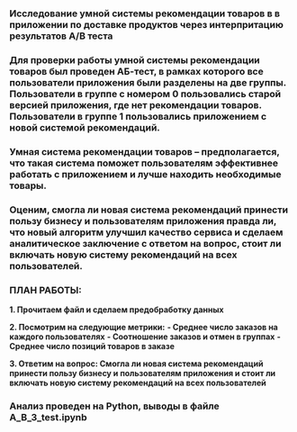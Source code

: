 ### Исследование умной системы рекомендации товаров в в приложении по доставке продуктов через интерпритацию результатов А/B теста

###  Для проверки работы умной системы рекомендации товаров был проведен АБ-тест, в рамках которого все пользователи приложения были разделены на две группы. Пользователи в группе с номером 0 пользовались старой версией приложения, где нет рекомендации товаров. Пользователи в группе 1 пользовались приложением с новой системой рекомендаций.
### Умная система рекомендации товаров – предполагается, что такая система поможет пользователям эффективнее работать с приложением и лучше находить необходимые товары.
### Оценим, смогла ли новая система рекомендаций принести пользу бизнесу и пользователям приложения правда ли, что новый алгоритм улучшил качество сервиса и сделаем аналитическое заключение с ответом на вопрос, стоит ли включать новую систему рекомендаций на всех пользователей.

### ПЛАН РАБОТЫ:

**1. Прочитаем файл и сделаем предобработку данных** 

**2. Посмотрим на следующие метрики:**
**- Среднее число заказов на каждого пользователях**
**- Соотношение заказов и отмен в группах**
**- Среднее число позиций товаров в заказе**

**3. Ответим на вопрос: Смогла ли новая система рекомендаций принести пользу бизнесу и пользователям приложения и стоит ли включать новую систему рекомендаций на всех пользователей**  

### Анализ проведен на Python, выводы в файле A_B_3_test.ipynb
